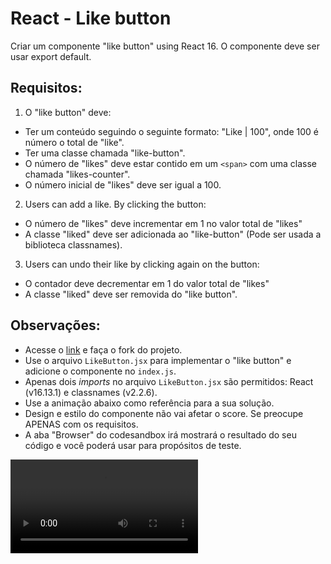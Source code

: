 # React - Like button 
Criar um componente "like button" using React 16. O componente deve ser usar export default.

## Requisitos:
1. O "like button" deve:
- Ter um conteúdo seguindo o seguinte formato: "Like | 100", onde 100 é número o total de "like".
- Ter uma classe chamada "like-button".
- O número de "likes" deve estar contido em um `<span>` com uma classe chamada "likes-counter".
- O número inicial de "likes" deve ser igual a 100.

2. Users can add a like. By clicking the button:
- O número de "likes" deve incrementar em 1 no valor total de "likes"
- A classe "liked" deve ser adicionada ao "like-button" (Pode ser usada a biblioteca classnames).

3. Users can undo their like by clicking again on the button:
- O contador deve decrementar em 1 do valor total de "likes"
- A classe "liked" deve ser removida do "like button".

## Observações:
- Acesse o [link](https://codesandbox.io/s/stp-interview-like-button-xpt8u) e faça o fork do projeto.
- Use o arquivo `LikeButton.jsx` para implementar o "like button" e adicione o componente no `index.js`.
- Apenas dois _imports_ no arquivo `LikeButton.jsx` são permitidos: React (v16.13.1) e classnames (v2.2.6). 
- Use a animação abaixo como referência para a sua solução.
- Design e estilo do componente não vai afetar o score. Se preocupe APENAS com os requisitos.
- A aba "Browser" do codesandbox irá mostrará o resultado do seu código e você poderá usar para propósitos de teste.

![Like button example](./exercise_1.webm)